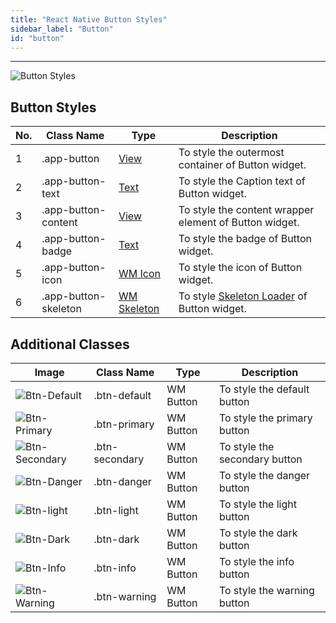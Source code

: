 ```yaml
---
title: "React Native Button Styles"
sidebar_label: "Button"
id: "button"
---
```

---

![Button Styles](/learn/assets/rn-styles/button/button-classes.png)

## Button Styles

| No. | Class Name | Type | Description|
|----|----|----|----|
| 1 | .app-button | [View](https://www.wavemakeronline.com/app-runtime/latest/rn/style-docs/widgets/view/) | To style the outermost container of Button widget. |
| 2 | .app-button-text | [Text](https://www.wavemakeronline.com/app-runtime/latest/rn/style-docs/widgets/text/) | To style the Caption text of Button widget. |
| 3 | .app-button-content | [View](https://www.wavemakeronline.com/app-runtime/latest/rn/style-docs/widgets/view/) | To style the content wrapper element of Button widget. |  
| 4 | .app-button-badge | [Text](https://www.wavemakeronline.com/app-runtime/latest/rn/style-docs/widgets/text/) | To style the badge of Button widget. |
| 5 | .app-button-icon | [WM Icon](https://www.wavemakeronline.com/app-runtime/latest/rn/style-docs/widgets/basic/icon/) | To style the icon of Button widget. |
| 6 | .app-button-skeleton | [WM Skeleton](https://www.wavemakeronline.com/app-runtime/latest/rn/style-docs/widgets/basic/skeleton/) | To style [Skeleton Loader](/learn/react-native/app-loader#skeleton-loader) of Button widget. |

## Additional Classes

| Image |  Class Name  | Type | Description |
| ---- | ---- | ---- | ---- |
| ![Btn-Default](/learn/assets/rn-styles/button/btn-default.png) |.btn-default | WM Button | To style the default button |
| ![Btn-Primary](/learn/assets/rn-styles/button/btn-primary.png) | .btn-primary | WM Button | To style the primary button |
| ![Btn-Secondary](/learn/assets/rn-styles/button/btn-secondary.png) | .btn-secondary | WM Button | To style the secondary button |
| ![Btn-Danger](/learn/assets/rn-styles/button/btn-danger.png) | .btn-danger | WM Button | To style the danger button |
| ![Btn-light](/learn/assets/rn-styles/button/btn-light.png) |.btn-light| WM Button | To style the light button |
| ![Btn-Dark](/learn/assets/rn-styles/button/btn-dark.png) |.btn-dark| WM Button | To style the dark button |
| ![Btn-Info](/learn/assets/rn-styles/button/btn-info.png) |.btn-info| WM Button | To style the info button |
| ![Btn-Warning](/learn/assets/rn-styles/button/btn-warning.png) |.btn-warning| WM Button | To style the warning button |
